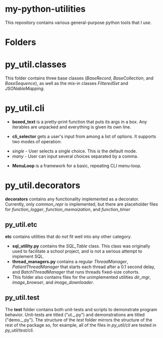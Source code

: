 # my-python-utilities

This repository contains various general-purpose python tools that I use.


# Folders

# py_util.classes

This folder contains three base classes (_BaseRecord_, _BaseCollection_, and _BaseSequence_), as well as the mix-in classes _FilteredSet_ and _JSONableMapping_.

# py_util.cli

* __boxed\_text__ is a pretty-print function that puts its args in a box.  Any iterables are unpacked and everything is given its own line.

* __cli\_selector__ gets a user's input from among a list of options.  It supports two modes of operation:
 - _single_ - User selects a single choice.  This is the default mode.
 - _many_ - User can input several choices separated by a comma.

*  __MenuLoop__ is a framework for a basic, repeating CLI menu-loop.

# py_util.decorators

**decorators** contains any functionality implemented as a decorator.  Currently, only _common\_repr_ is implemented, but there are placeholder files for _function\_logger_, _function\_memoization_, and _function\_timer_

## py_util.etc
**etc** contains utilities that do not fit well into any other category.

* **sql_utility.py** contains the *SQL\_Table* class.  This class was originally used to facilitate a school project, and is not a serious attempt to implement SQL.
* **thread_managers.py** contains a regular _ThreadManager_, _PatientThreadManager_ that starts each thread after a 0.1 second delay, and _BatchThreadManager_ that runs threads fixed-size cohorts.
* This folder also contains files for the unimplemented utilities *dir\_mgr*, *image\_browser*, and *image\_downloader*.

## py_util.test

The **test** folder contains both unit-tests and scripts to demonstrate program behavior.  Unit-tests are titled ("ut.\_.py") and demonstrations are titled ("demo.\_.py").  The structure of the *test* folder mirrors the structure of the rest of the package so, for example, all of the files in *py\_util/cli* are tested in *py\_util/test/cli*.
